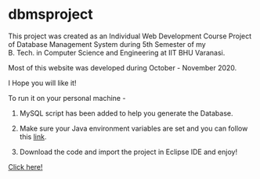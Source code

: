 # dbmsproject

This project was created as an Individual Web Development Course Project of Database Management System during 5th Semester of my<br> B. Tech. in Computer Science and Engineering at IIT BHU Varanasi.

Most of this website was developed during October - November 2020.

I Hope you will like it!

To run it on your personal machine  - 

1. MySQL script has been added to help you generate the Database.

2. Make sure your Java environment variables are set and you can follow this [link](https://www.youtube.com/watch?v=aJI8zsrUvHY).

3. Download the code and import the project in Eclipse IDE and enjoy!

[Click here!](merchant-manager.herokuapp.com)
